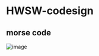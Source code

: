 # HWSW-codesign

## morse code
![image](https://user-images.githubusercontent.com/76778557/172543676-c635809c-a1ed-435c-9e1b-608083f8c7f6.png)
